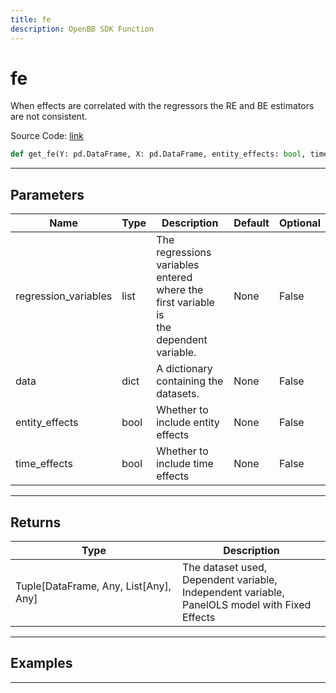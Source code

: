 ```yaml
---
title: fe
description: OpenBB SDK Function
---
```


# fe

When effects are correlated with the regressors the RE and BE estimators are not consistent.

Source Code: [link](https://github.com/OpenBB-finance/OpenBBTerminal/tree/main/openbb_terminal/econometrics/regression_model.py#L357)

```python
def get_fe(Y: pd.DataFrame, X: pd.DataFrame, entity_effects: bool, time_effects: bool) -> None
```
---

## Parameters

| Name | Type | Description | Default | Optional |
| ---- | ---- | ----------- | ------- | -------- |
| regression_variables | list | The regressions variables entered where the first variable is<br/>the dependent variable. | None | False |
| data | dict | A dictionary containing the datasets. | None | False |
| entity_effects | bool | Whether to include entity effects | None | False |
| time_effects | bool | Whether to include time effects | None | False |

---

## Returns

| Type | Description |
| ---- | ----------- |
| Tuple[DataFrame, Any, List[Any], Any] | The dataset used,<br/>Dependent variable,<br/>Independent variable,<br/>PanelOLS model with Fixed Effects |

---

## Examples

---

